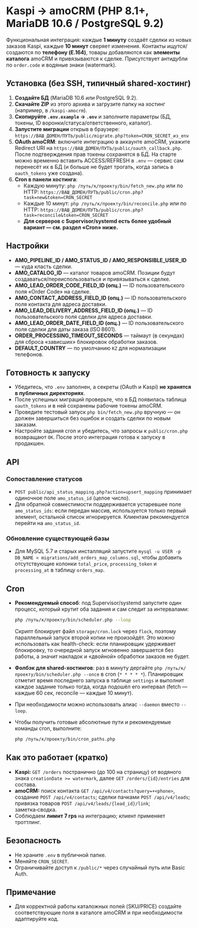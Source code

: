 # Kaspi → amoCRM (PHP 8.1+, MariaDB 10.6 / PostgreSQL 9.2)

Функциональная интеграция: каждые **1 минуту** создаёт сделки из новых заказов Kaspi, каждые **10 минут** сверяет изменения. Контакты ищутся/создаются по **телефону (E.164)**, товары добавляются как **элементы каталога** amoCRM и привязываются к сделке. Присутствует антидубли по `order.code` и водяные знаки (watermark).

## Установка (без SSH, типичный shared-хостинг)

1. **Создайте БД** (MariaDB 10.6 *или* PostgreSQL 9.2).  
2. **Скачайте ZIP** из этого архива и загрузите папку на хостинг (например, в `/kaspi-amocrm`).  
3. **Скопируйте `.env.example` → `.env`** и заполните параметры (БД, токены, ID воронки/статуса/ответственного, каталог).  
4. **Запустите миграции** открыв в браузере:  
   `https://ВАШ_ДОМЕН/ПУТЬ/public/migrate.php?token=CRON_SECRET_из_env`  
5. **OAuth amoCRM**: включите интеграцию в аккаунте amoCRM, укажите Redirect URI на
   `https://ВАШ_ДОМЕН/ПУТЬ/public/oauth_callback.php`. После подтверждения прав токены сохранятся в БД.
   На старте можно временно вставить ACCESS/REFRESH в `.env` — сервис сам перенесёт их в БД
   (и больше не будет трогать, когда запись в `oauth_tokens` уже создана).
6. **Cron в панели хостинга**:
   - Каждую минуту: `php /путь/к/проекту/bin/fetch_new.php`
     или по HTTP: `https://ВАШ_ДОМЕН/ПУТЬ/public/cron.php?task=new&token=CRON_SECRET`
   - Каждые 10 минут: `php /путь/к/проекту/bin/reconcile.php`
     или по HTTP: `https://ВАШ_ДОМЕН/ПУТЬ/public/cron.php?task=reconcile&token=CRON_SECRET`
   - **Для серверов с Supervisor/systemd есть более удобный вариант — см. раздел «Cron» ниже.**

## Настройки

- **AMO_PIPELINE_ID / AMO_STATUS_ID / AMO_RESPONSIBLE_USER_ID** — куда класть сделки.
- **AMO_CATALOG_ID** — каталог товаров amoCRM. Позиции будут создаваться/переиспользоваться и привязываться к сделке.
- **AMO_LEAD_ORDER_CODE_FIELD_ID (опц.)** — ID пользовательского поля «Order Code» на сделке.
- **AMO_CONTACT_ADDRESS_FIELD_ID (опц.)** — ID пользовательского поля контакта для адреса доставки.
- **AMO_LEAD_DELIVERY_ADDRESS_FIELD_ID (опц.)** — ID пользовательского поля сделки для адреса доставки.
- **AMO_LEAD_ORDER_DATE_FIELD_ID (опц.)** — ID пользовательского поля сделки для даты заказа (ISO 8601).
- **ORDER_PROCESSING_TIMEOUT_SECONDS** — таймаут (в секундах) для сброса «зависших» блокировок обработки заказов.
- **DEFAULT_COUNTRY** — по умолчанию `KZ` для нормализации телефонов.

## Готовность к запуску

- Убедитесь, что `.env` заполнен, а секреты (OAuth и Kaspi) **не хранятся в публичных директориях**.
- После успешных миграций проверьте, что в БД появилась таблица `oauth_tokens` и в ней сохранены рабочие токены amoCRM.
- Проведите тестовый запуск `php bin/fetch_new.php` вручную — он должен завершиться без ошибок и создать сделки по новым заказам.
- Настройте задания cron и убедитесь, что запросы к `public/cron.php` возвращают `OK`. После этого интеграция готова к запуску в продакшен.

## API

### Сопоставление статусов

- `POST public/api_status_mapping.php?action=upsert_mapping` принимает одиночное поле `amo_status_id` (целое число).
- Для обратной совместимости поддерживается устаревшее поле `amo_status_ids`: если передан массив, используется только первый элемент, остальной список игнорируется. Клиентам рекомендуется перейти на `amo_status_id`.

### Обновление существующей базы

- Для MySQL 5.7 и старых инсталляций запустите `mysql -u USER -p DB_NAME < migrations/add_orders_map_columns.sql`, чтобы добавить отсутствующие колонки `total_price`, `processing_token` и `processing_at` в таблицу `orders_map`.

## Cron

- **Рекомендуемый способ**: под Supervisor/systemd запустите один процесс, который крутит оба задания и сам следит за интервалами:

  ```bash
  php /путь/к/проекту/bin/scheduler.php --loop
  ```

  Скрипт блокирует файл `storage/cron.lock` через `flock`, поэтому параллельный запуск второй копии не произойдёт. Это можно использовать как health-check: если планировщик удерживает блокировку, то очередной запуск мгновенно завершается без работы, а значит накладок и «двойной» обработки заказов не будет.

- **Фолбэк для shared-хостингов**: раз в минуту дергайте `php /путь/к/проекту/bin/scheduler.php --once` в cron (`* * * * *`). Планировщик отметит время последнего запуска в таблице `settings` и выполнит каждое задание только тогда, когда подошёл его интервал (fetch — каждые 60 сек, reconcile — каждые 10 минут).

- При необходимости можно использовать алиас `--daemon` вместо `--loop`.

- Чтобы получить готовые абсолютные пути и рекомендуемые команды cron, выполните:

  ```bash
  php /путь/к/проекту/bin/cron_paths.php
  ```

## Как это работает (кратко)

- **Kaspi:** `GET /orders` постранично (до 100 на страницу) от водяного знака `creationDate >= watermark`, далее `GET /orders/{id}/entries` для состава.  
- **amoCRM:** поиск контакта `GET /api/v4/contacts?query=+<phone>`, создание `POST /api/v4/contacts`; сделки пачками `POST /api/v4/leads`; привязка товаров `POST /api/v4/leads/{lead_id}/link`; заметка‑сводка.  
- Соблюдаем **лимит 7 rps** на интеграцию; клиент применяет троттлинг.

## Безопасность

- Не храните `.env` в публичной папке.  
- Меняйте `CRON_SECRET`.  
- Ограничивайте доступ к `/public/*` через случайный путь или Basic Auth.

## Примечание

- Для корректной работы каталожных полей (SKU/PRICE) создайте соответствующие поля в каталоге amoCRM и при необходимости адаптируйте код.
